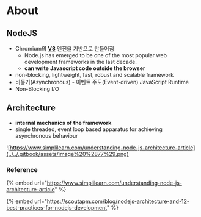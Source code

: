 # About

## NodeJS

* Chromium의 [**V8**](https://v8.dev/) 엔진을 기반으로 만들어짐
  * Node.js has emerged to be one of the most popular web development frameworks in the last decade.
  * **can write Javascript code outside the browser**
* non-blocking, lightweight, fast, robust and scalable framework
* 비동기\(Asynchronous\) - 이벤트 주도\(Event-driven\) JavaScript Runtime
* Non-Blocking I/O

## Architecture

* **internal mechanics of the framework**
* single threaded, event loop based apparatus for achieving asynchronous behaviour

![https://www.simplilearn.com/understanding-node-js-architecture-article](../../.gitbook/assets/image%20%2877%29.png)

### Reference

{% embed url="https://www.simplilearn.com/understanding-node-js-architecture-article" %}

{% embed url="https://scoutapm.com/blog/nodejs-architecture-and-12-best-practices-for-nodejs-development" %}



